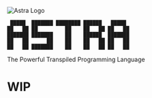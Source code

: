 ![Astra Logo](https://raw.githubusercontent.com/neoapps-dev/Astra/refs/heads/main/logo.png)
```
 █████  ███████ ████████ ██████   █████  
██   ██ ██         ██    ██   ██ ██   ██
███████ ███████    ██    ██████  ███████
██   ██      ██    ██    ██   ██ ██   ██
██   ██ ███████    ██    ██   ██ ██   ██
```
                                                                         
The Powerful Transpiled Programming Language

# WIP

